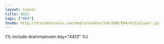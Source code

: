 ```yaml
--- 
layout: sieutv
title: 4413
tags: ["004"]
thumb: http://drainmainvein.com/media/videos/tmb/000/004/413/player.jpg
---
```

{% include drainmainvein key="4413" %} 
